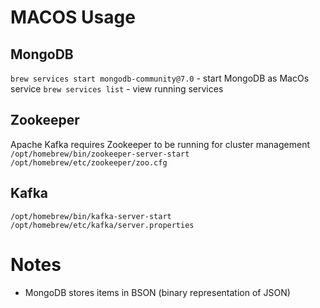 # MACOS Usage

## MongoDB

`brew services start mongodb-community@7.0` - start MongoDB as MacOs service
`brew services list` - view running services

## Zookeeper

Apache Kafka requires Zookeeper to be running for cluster management
`/opt/homebrew/bin/zookeeper-server-start /opt/homebrew/etc/zookeeper/zoo.cfg`

## Kafka

`/opt/homebrew/bin/kafka-server-start /opt/homebrew/etc/kafka/server.properties`

# Notes

- MongoDB stores items in BSON (binary representation of JSON)
